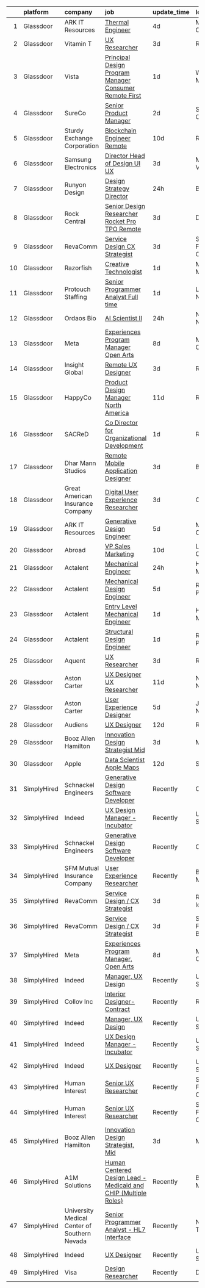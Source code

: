 

|    | platform    | company                                      | job                                                                                                                                                                                                                                                                                                                                                                                                                                                                                                                                                                                                                                                                                                                                                                                                                                                                                                                                                                                                                                                                                                                                                                                                                                                                                                                                                                 | update_time   | location                   |
|---:|:------------|:---------------------------------------------|:--------------------------------------------------------------------------------------------------------------------------------------------------------------------------------------------------------------------------------------------------------------------------------------------------------------------------------------------------------------------------------------------------------------------------------------------------------------------------------------------------------------------------------------------------------------------------------------------------------------------------------------------------------------------------------------------------------------------------------------------------------------------------------------------------------------------------------------------------------------------------------------------------------------------------------------------------------------------------------------------------------------------------------------------------------------------------------------------------------------------------------------------------------------------------------------------------------------------------------------------------------------------------------------------------------------------------------------------------------------------|:--------------|:---------------------------|
|  1 | Glassdoor   | ARK IT Resources                             | [Thermal Engineer](https://www.glassdoor.com/partner/jobListing.htm?pos=116&ao=1136043&s=58&guid=00000182e33e109e819cb5543ed667d7&src=GD_JOB_AD&t=SR&vt=w&ea=1&cs=1_2e3a103a&cb=1661669872108&jobListingId=1008088211266&jrtk=3-0-1gbhjs46mm6pl801-1gbhjs476ih79800-9da1eb3cf3554270-)                                                                                                                                                                                                                                                                                                                                                                                                                                                                                                                                                                                                                                                                                                                                                                                                                                                                                                                                                                                                                                                                              | 4d            | Menlo Park, CA             |
|  2 | Glassdoor   | Vitamin T                                    | [UX Researcher](https://www.glassdoor.com/partner/jobListing.htm?pos=114&ao=1110586&s=58&guid=00000182e33e109e819cb5543ed667d7&src=GD_JOB_AD&t=SR&vt=w&cs=1_608fb16f&cb=1661669872108&jobListingId=1008091985643&cpc=3BA4CE39D5B5DEF5&jrtk=3-0-1gbhjs46mm6pl801-1gbhjs476ih79800-504e9f1fdd41fcc2--6NYlbfkN0DMrcEu7yrtATojKJA7cEzGQ3FdRGWLh0CZQInL4ECGI6k5tN82kdM0OKoro5eXmjpe7mafXIniQpb4PlQ4cqrbC81Ym2XDEFL8q9-3LpnrqAv133UjV85IqLcc9lpgTyUVGLC4LE9phVLn0ca0UEVR49rt5JFEwsJwyCdQmv3B05jQosk2rC4hKfOkumdRK5qfEAGrNlzxXBhQoPARg0n0RM5t0vicnXg4Y3gu0OOZogkPXL6swFUuJii4-mG1aQNgusGYXvXOJvNhXrdn9cI4BzFrihHhCCqCggYzp_uo8cTOIyU9GsHFzDoR0XgxUHBXFjneT2frYEMqqLMxkKPp6Q88UZPQlL3z4VGRoEfCGAnpK0lL9IbyBa7Xvwpgy50N2W7G_PRv9ugBzduNgB3pIS1NA68Y87J98-4RUq3bSWcSdyQNc2Fd1Ik_HW3GO6hNyCFLcU3B4EIVt4KKW1ED0e87GOtJ-UU%3D)                                                                                                                                                                                                                                                                                                                                                                                                                                                                                                                                                   | 3d            | Remote                     |
|  3 | Glassdoor   | Vista                                        | [Principal Design Program Manager  Consumer   Remote First](https://www.glassdoor.com/partner/jobListing.htm?pos=120&ao=1136043&s=58&guid=00000182e33e109e819cb5543ed667d7&src=GD_JOB_AD&t=SR&vt=w&cs=1_0b2e5096&cb=1661669872108&jobListingId=1008097836128&jrtk=3-0-1gbhjs46mm6pl801-1gbhjs476ih79800-6e4194e64b23e572-)                                                                                                                                                                                                                                                                                                                                                                                                                                                                                                                                                                                                                                                                                                                                                                                                                                                                                                                                                                                                                                          | 1d            | Waltham, MA                |
|  4 | Glassdoor   | SureCo                                       | [Senior Product Manager](https://www.glassdoor.com/partner/jobListing.htm?pos=103&ao=1110586&s=58&guid=00000182e33e109e819cb5543ed667d7&src=GD_JOB_AD&t=SR&vt=w&ea=1&cs=1_77298e43&cb=1661669872106&jobListingId=1008095006288&cpc=217C45A42544DB93&jrtk=3-0-1gbhjs46mm6pl801-1gbhjs476ih79800-5c50eb64cddd3f76--6NYlbfkN0AQaP-QrR_43T7gRCNkUPZHieFmkbr_BlG6JECninDDsxmXNyJZIi7yg9is_KRKDCK4rtJo98_yk6W6xDMH5JqKMGDtU5pccCfS5F2BVPLBdRMdinixcL6MIhNQUzRwSwTO_PTrZQPw1LyIiM32HJNFzQvj5mceAqIHwFCFwaKWLBYJQ0ZHXGqmZy3RQovbrtdwNo_66qWJbkpjX1yoBDtzIoLV6vmZXIjwlvu2VOzMaOA_RWIuP-Cb1oI3Hq0j3M_bi-oxxcpEtu_EV6IfWht1q6TYwafIecKG3_k8lVjk-uX8Wezu1umBGVBOKsbM9Dt9Gv5k8U4CWUOxyia-LPiB3124_KTWHeq8LV9dBoHeIsVh3WSVu_sqNvKio012NlLkM55auaN3netp6qzXFVNJCXwwB1YtVzfnODHx5SsE-uNAmDypkyTdIR2invnRWlbz5iVhQLtAfiyQU0AWjpgKDqmJO81L4i71X6zuExz10bUFwr7rpFE5jI68kuAWN78%3D)                                                                                                                                                                                                                                                                                                                                                                                                                                                                                                     | 2d            | Santa Ana, CA              |
|  5 | Glassdoor   | Sturdy Exchange Corporation                  | [Blockchain Engineer  Remote ](https://www.glassdoor.com/partner/jobListing.htm?pos=124&ao=1136043&s=58&guid=00000182e33e109e819cb5543ed667d7&src=GD_JOB_AD&t=SR&vt=w&ea=1&cs=1_3d2d2faa&cb=1661669872108&jobListingId=1008076436726&jrtk=3-0-1gbhjs46mm6pl801-1gbhjs476ih79800-00eff58dac326956-)                                                                                                                                                                                                                                                                                                                                                                                                                                                                                                                                                                                                                                                                                                                                                                                                                                                                                                                                                                                                                                                                  | 10d           | Remote                     |
|  6 | Glassdoor   | Samsung Electronics                          | [Director  Head of Design  UI UX ](https://www.glassdoor.com/partner/jobListing.htm?pos=126&ao=1136043&s=58&guid=00000182e33e109e819cb5543ed667d7&src=GD_JOB_AD&t=SR&vt=w&cs=1_2d4253c3&cb=1661669872108&jobListingId=1008091131929&jrtk=3-0-1gbhjs46mm6pl801-1gbhjs476ih79800-d80bc88ede06717b-)                                                                                                                                                                                                                                                                                                                                                                                                                                                                                                                                                                                                                                                                                                                                                                                                                                                                                                                                                                                                                                                                   | 3d            | Mountain View, CA          |
|  7 | Glassdoor   | Runyon Design                                | [Design Strategy Director](https://www.glassdoor.com/partner/jobListing.htm?pos=115&ao=1136043&s=58&guid=00000182e33e109e819cb5543ed667d7&src=GD_JOB_AD&t=SR&vt=w&cs=1_bc6c46b2&cb=1661669872108&jobListingId=1008098203317&jrtk=3-0-1gbhjs46mm6pl801-1gbhjs476ih79800-97290d91c8fcfaa1-)                                                                                                                                                                                                                                                                                                                                                                                                                                                                                                                                                                                                                                                                                                                                                                                                                                                                                                                                                                                                                                                                           | 24h           | Brooklyn, NY               |
|  8 | Glassdoor   | Rock Central                                 | [Senior Design Researcher   Rocket Pro TPO  Remote ](https://www.glassdoor.com/partner/jobListing.htm?pos=130&ao=1136043&s=58&guid=00000182e33e109e819cb5543ed667d7&src=GD_JOB_AD&t=SR&vt=w&cs=1_27eb20db&cb=1661669872109&jobListingId=1008090294943&jrtk=3-0-1gbhjs46mm6pl801-1gbhjs476ih79800-c5d30b783d20ee35-)                                                                                                                                                                                                                                                                                                                                                                                                                                                                                                                                                                                                                                                                                                                                                                                                                                                                                                                                                                                                                                                 | 3d            | Detroit, MI                |
|  9 | Glassdoor   | RevaComm                                     | [Service Design   CX Strategist](https://www.glassdoor.com/partner/jobListing.htm?pos=101&ao=1110586&s=58&guid=00000182e33e109e819cb5543ed667d7&src=GD_JOB_AD&t=SR&vt=w&ea=1&cs=1_edd8abbf&cb=1661669872106&jobListingId=1008091494502&cpc=76BDADE3D6D9A820&jrtk=3-0-1gbhjs46mm6pl801-1gbhjs476ih79800-7cb86916dc877ba1--6NYlbfkN0B9zy8K5XK602zLXKd9UBb4CgEb3F6IJhFYw-e7vLdKGvyCFKMtjkawu8aESl2j_oe85QKTdhVSjZPVw3BHuqMcwgmV88k5cYP1J2rAoNMnUACUOxC24KeFQ3KLgl9ClEmRsZgqhGQnHb9A-e6Xc1XpGky0NGTq0QVtZGNTqfvPuQajMOuG3kBnBjzhY4OiiGWL1GKxS2mMlF25wf8CADsMtbD-UNt3mTpJ606epyolhpC3EW84CfuGDWtUhhi-E0vS5CrSphDv7ZrFAOvt8YC7hxdN39KAaiScj7vZGzl7NCJsuaPxhbNt6rTSNtJo4CLeYxDuX1Xr2Kvpr9JZb7lDRX-OKT22VmNv7_CA_M7JANCvrIq7wuetciGcMQHklVNLHZyun_ZXvIML_pICs-btB74yFv6RiQnLyLkJQTaIoTJEHCQJ8ObPdT-RLbh9bIh8XZ_iWYxj79iWZTQui8-VqMp0B6uFs6PDUqUMfYeW6jeo0CdWkm7IE_pe5xTMTPtGZFlnqrG_EQ%3D%3D)                                                                                                                                                                                                                                                                                                                                                                                                                                                                               | 3d            | San Francisco, CA          |
| 10 | Glassdoor   | Razorfish                                    | [Creative Technologist](https://www.glassdoor.com/partner/jobListing.htm?pos=122&ao=1136043&s=58&guid=00000182e33e109e819cb5543ed667d7&src=GD_JOB_AD&t=SR&vt=w&cs=1_9b8f1f69&cb=1661669872108&jobListingId=1008097941618&jrtk=3-0-1gbhjs46mm6pl801-1gbhjs476ih79800-f4f57130d7e13d5a-)                                                                                                                                                                                                                                                                                                                                                                                                                                                                                                                                                                                                                                                                                                                                                                                                                                                                                                                                                                                                                                                                              | 1d            | Minneapolis, MN            |
| 11 | Glassdoor   | Protouch Staffing                            | [Senior Programmer Analyst   Full time](https://www.glassdoor.com/partner/jobListing.htm?pos=104&ao=1110586&s=58&guid=00000182e33e109e819cb5543ed667d7&src=GD_JOB_AD&t=SR&vt=w&ea=1&cs=1_9710d17b&cb=1661669872107&jobListingId=1008097637540&cpc=F45C15D234B746DE&jrtk=3-0-1gbhjs46mm6pl801-1gbhjs476ih79800-a77f8202202a4a6a--6NYlbfkN0DQr0I1mkHTYCHIQl-Z2q2GFo8_WIakD9g7JG9Jpso0F_fEsxfR8Ze5sfA85dQ4JUJFEkuyBgZvJ-kL554AIZjNOK6hh58ckoa0V6EnxNgTGnl11-ngBP9N7PL6A6OpyILrDRxe2ZfX9wZtiAKrM6iLyEcMIFAaoDeypxK4i7p7YO24RpdD3SJZS0dZiGfy8ug978uJ0z2SxJmxpd1gEo3rPwPyv2C6j2PWifp-k5OIH0zfiBB18cXJw4xg234l_KtGsgZA9t-lEN33NLKmWXA4zt3TMFjYw41wGuzBXOls9J8ky6-95zzNye9CsfGReGJfu0Jes1CoVFXlsvn0o5mCRqpzo9EW8BYPnVIhIijSNjzlQS3KF-PxTbHCUljCkSUwtq-3WoHjBPcBWz4CZkgcn-necBzZZ9-QKB1oLgiHmH2myxrGs3VJWuIgszUMdMIfHvkO-p9aRLPNyuw4nZeleceYFXM3-exoOpMrEKU4GX2GQqnVTa7C_lnivlyXKycQ5BfeZEjVIDzJjqcVS0QvEqXzQJ7tIHq-wfXYst5qW55nZiHw8X7K408kohTn6ELdum7dLjErn4CqavgomnGIO1Qu2YlXOsxM5ypbSArgDnBHxVO2f-lTNbSh-ZkOhu_kwO7G4nL68L2N6lW3gl1Mw2M5bXLBBj59eC-uPI2R6w%3D%3D)                                                                                                                                                                                                                                                                                                        | 1d            | Las Vegas, NV              |
| 12 | Glassdoor   | Ordaos Bio                                   | [AI Scientist II](https://www.glassdoor.com/partner/jobListing.htm?pos=112&ao=1110586&s=58&guid=00000182e33e109e819cb5543ed667d7&src=GD_JOB_AD&t=SR&vt=w&cs=1_68d542ae&cb=1661669872108&jobListingId=1008098379459&cpc=AC285F3A3ECA6BB0&jrtk=3-0-1gbhjs46mm6pl801-1gbhjs476ih79800-84e94757bd867f02--6NYlbfkN0DG4ntHtB_rMsnfhgmnSvK2brktLme1L4SiDeJjQ-izrVOLqRJ5-yjEhSyAj73O13R3sTpnm5-Yirjo5k09vPA6udilxJohrwwJXTfvxICYWpEHBqhdHLs4OkfJ3ImwqJgEP9hjksiEkQcaEfus0eeXScpjwM4dJ2hW102Jpry3fDs4o_V5yt6qJ3BWCYU25-kG52CG0wj39p4dtYHHPrMQi9X145pQwxL-d0y6FwkphQ4IsEKOxAtpPVqAfiGub9FAJaUK2W-bjJJ9gLC_nehDKQVRz8IETcJzZkRhKTsqgvvIMAs1eM2Xfsv8oe3mt4KM3YsPUi4G0rrZ8CA04-M9UDkjpKcL3igwwctKBpnHJwYqmJm1w8dD543YgexGdT5AAtwMUvy0MX213uTuq5BanZqCPhK63jlK1jaPbCt6ABK8z-6_tNdYXq7smTFN0t2R8ZJELIkuAAzm7HDZ7YuZP0ThsnpkvnZXljQ6T9qXNvNty2O21VuaBiXvN9xpsn6cSnJkCgiqO87Hb6vwAtkaY_BbenI6Jm3iYLicRqxTK6QnVL2_Bs20gaMjr9dwwH5R8NezQqlKEXXtEOAtuo5u3nWmRkTEbeS1cv6xaPn0rIwniFPsLaBWaT6BZzyOzfSWt4iE1qcY4_PFf9fjfdhgQ6AQoImUtrAZB9-D1WAOWwYhVOZYrVKHTWbxYDHttYSGtlf7iZ-UbHWByXhilrH4Aeg0Ly1dYq39BpV4mTkfbVK4D9s0NGdi2B1_zCCu0MijxsT_oLz0YiH1W3EuvR8vJrZLYnjDpgnTfNvIZfo19SPonWWAmwpTi9hovABjWOQPZCcQI5PL5gGCmnPbHfpkUJ1ipmRrJTjXGkqlVuUoEYmw2vL97XHUbp0UhENvBtEMEZwEgvrl1uWcnInfDD1isqYv-xCnSF7NXrFjdu-XPF_UyA5Yo5QBGK40HXWTItcKkxh6OnYucg%3D%3D)                                   | 24h           | New York, NY               |
| 13 | Glassdoor   | Meta                                         | [Experiences Program Manager  Open Arts](https://www.glassdoor.com/partner/jobListing.htm?pos=118&ao=1136043&s=58&guid=00000182e33e109e819cb5543ed667d7&src=GD_JOB_AD&t=SR&vt=w&cs=1_54e73b15&cb=1661669872108&jobListingId=1008081436382&jrtk=3-0-1gbhjs46mm6pl801-1gbhjs476ih79800-028a6b7ff81718d7-)                                                                                                                                                                                                                                                                                                                                                                                                                                                                                                                                                                                                                                                                                                                                                                                                                                                                                                                                                                                                                                                             | 8d            | Menlo Park, CA             |
| 14 | Glassdoor   | Insight Global                               | [Remote UX Designer](https://www.glassdoor.com/partner/jobListing.htm?pos=105&ao=1110586&s=58&guid=00000182e33e109e819cb5543ed667d7&src=GD_JOB_AD&t=SR&vt=w&ea=1&cs=1_0dac9eba&cb=1661669872107&jobListingId=1008091365784&cpc=8795CF9063CD573D&jrtk=3-0-1gbhjs46mm6pl801-1gbhjs476ih79800-ec1458d8e905993c--6NYlbfkN0BKkHZu3wF05EeDimN_p6sYpKCMArvwa95YdH7UpkaBCobj99dZAfyu9JevU964-bJuT6Bg-Z4f2_GkibpBAFk6MYGxRkkRGuJVZMnPcKredvhBN6HamDdEM5dpf-N6RkhyAsAlPgZNVlNobNczan-t5sXlVSdc2nYvmL8QBiDGy8aZiMSYIkdF1PltkTUZtxz2avW4FBplw0lZszGFk0S_QtJrLAz1AjEYsa2rXoTQ0r6nW-V00riRiqalvO-LvjQvXhvrjziQwRoyztFhAIcfH-Z1ntmpBO93wlI3J1-SmeyJa1K-ofCjCEBWCo_soH49NX0cXCc34yMCCKi1W9gxiSfHPb9ug-3FMgIQsR3sVPvuFrUIg1ztFDAntFz5jf1qdHi8pZohfvDTG6zwVh14Q-E5wJxMClSfHaqNwW2FIJunFuJ1Z9ikQ1HGUsNnMfRHqsNIiP_pk-zd-WvN3PLqCB_8ao_kwqHd_3VPDBKhkZSl-wpXAWPif3Kr_gfuvq4%3D)                                                                                                                                                                                                                                                                                                                                                                                                                                                                                                         | 3d            | Remote                     |
| 15 | Glassdoor   | HappyCo                                      | [Product Design Manager   North America](https://www.glassdoor.com/partner/jobListing.htm?pos=117&ao=1136043&s=58&guid=00000182e33e109e819cb5543ed667d7&src=GD_JOB_AD&t=SR&vt=w&ea=1&cs=1_abaad993&cb=1661669872108&jobListingId=1008074103603&jrtk=3-0-1gbhjs46mm6pl801-1gbhjs476ih79800-3994115f2e2e5f1d-)                                                                                                                                                                                                                                                                                                                                                                                                                                                                                                                                                                                                                                                                                                                                                                                                                                                                                                                                                                                                                                                        | 11d           | Remote                     |
| 16 | Glassdoor   | SACReD                                       | [Co Director for Organizational Development](https://www.glassdoor.com/partner/jobListing.htm?pos=127&ao=1136043&s=58&guid=00000182e33e109e819cb5543ed667d7&src=GD_JOB_AD&t=SR&vt=w&ea=1&cs=1_4203f578&cb=1661669872109&jobListingId=1008096527744&jrtk=3-0-1gbhjs46mm6pl801-1gbhjs476ih79800-e6198e9274d56f96-)                                                                                                                                                                                                                                                                                                                                                                                                                                                                                                                                                                                                                                                                                                                                                                                                                                                                                                                                                                                                                                                    | 1d            | Remote                     |
| 17 | Glassdoor   | Dhar Mann Studios                            | [Remote Mobile Application Designer](https://www.glassdoor.com/partner/jobListing.htm?pos=123&ao=1136043&s=58&guid=00000182e33e109e819cb5543ed667d7&src=GD_JOB_AD&t=SR&vt=w&ea=1&cs=1_4be64562&cb=1661669872108&jobListingId=1008090242917&jrtk=3-0-1gbhjs46mm6pl801-1gbhjs476ih79800-08bc5fa4cfca7635-)                                                                                                                                                                                                                                                                                                                                                                                                                                                                                                                                                                                                                                                                                                                                                                                                                                                                                                                                                                                                                                                            | 3d            | Burbank, CA                |
| 18 | Glassdoor   | Great American Insurance Company             | [Digital User Experience Researcher](https://www.glassdoor.com/partner/jobListing.htm?pos=119&ao=1136043&s=58&guid=00000182e33e109e819cb5543ed667d7&src=GD_JOB_AD&t=SR&vt=w&ea=1&cs=1_4fe33d98&cb=1661669872108&jobListingId=1008091338582&jrtk=3-0-1gbhjs46mm6pl801-1gbhjs476ih79800-29f5a34505790748-)                                                                                                                                                                                                                                                                                                                                                                                                                                                                                                                                                                                                                                                                                                                                                                                                                                                                                                                                                                                                                                                            | 3d            | Ohio                       |
| 19 | Glassdoor   | ARK IT Resources                             | [Generative Design Engineer](https://www.glassdoor.com/partner/jobListing.htm?pos=125&ao=1136043&s=58&guid=00000182e33e109e819cb5543ed667d7&src=GD_JOB_AD&t=SR&vt=w&ea=1&cs=1_70db8d02&cb=1661669872108&jobListingId=1008086135632&jrtk=3-0-1gbhjs46mm6pl801-1gbhjs476ih79800-959a8a861c7a7357-)                                                                                                                                                                                                                                                                                                                                                                                                                                                                                                                                                                                                                                                                                                                                                                                                                                                                                                                                                                                                                                                                    | 5d            | Menlo Park, CA             |
| 20 | Glassdoor   | Abroad                                       | [VP  Sales   Marketing](https://www.glassdoor.com/partner/jobListing.htm?pos=129&ao=1136043&s=58&guid=00000182e33e109e819cb5543ed667d7&src=GD_JOB_AD&t=SR&vt=w&ea=1&cs=1_21994ec6&cb=1661669872109&jobListingId=1008075872511&jrtk=3-0-1gbhjs46mm6pl801-1gbhjs476ih79800-3467c059dcfc67eb-)                                                                                                                                                                                                                                                                                                                                                                                                                                                                                                                                                                                                                                                                                                                                                                                                                                                                                                                                                                                                                                                                         | 10d           | Los Angeles, CA            |
| 21 | Glassdoor   | Actalent                                     | [Mechanical Engineer](https://www.glassdoor.com/partner/jobListing.htm?pos=110&ao=1110586&s=58&guid=00000182e33e109e819cb5543ed667d7&src=GD_JOB_AD&t=SR&vt=w&ea=1&cs=1_f3393421&cb=1661669872108&jobListingId=1008098072641&cpc=334ABAF5D42DC775&jrtk=3-0-1gbhjs46mm6pl801-1gbhjs476ih79800-8c3ec75c51a80a11--6NYlbfkN0ChYVx_I3yfZ_JDY3EFoivtqvi_stwnZ_kRt8Dowt_l_d1ydueao4NE-oUleRJ4yhjnM2sJXj4QEL6w52_IHXHle9KFYo8aSuBNKYbE7wz3-FoqJFrqBEs65N3shdEEXPKgdgCJqqMsPjq3VQzQEimu4W6vAubD7eMEnwtXA9Fr6nO397Sx7bZE37Pa2zMFJZfEsxhN8XK-LrgAMIAXDoIYUpVYkakSsoEzdMGNY3GzrdH1-DmqIK5vtMvicAzQ6KNl4-OOyaUPDOvIXuOpKr8U-A6Ior9NSRNB41K1nFA_rs8EYXRuvgnSdhTkRs6QhRCpjySuX41LcnY3WIsklBj1F3Mk5uMSF_oVo-_nL2r2ux3F87Ny0LnTRDQnVO_h8Np8VWbM1--UQTRWKJezweJlFWAIAqDD8PQqkprHkZr-zSX97Cw0n3694CdFFWweP72oAd5rNQP_WfZi6deaw5rMWBf-u3rKEUk-4uJK8bHaG6CZZuHyi7Mx7N7IN-4oTaEtoOQLewow5i12_eRQFIFdyjZnpaSt7scQtvsPWkuoEPMOQAs99se5uZOO53Q7nD7p2IHHnhkWdV-sAaxWOmFqNoJHy-L1wgZrcM9LYOeQTF7hkMiwt5mxH7vQIGjV4AcUb3boWeJpwMO-xHLlVhUe0MzcqlO6pR6A3wERY6jCSnVXCCL0iY7-Sr8z3WoYm06OmS2bM6MaYCu2h_c5bbH1bj4FnMcAtsQ8aPZXK4C_iRGoHwPuJVpxQtBensxeNT9N5H6FUzuBxN2j0aofukSQyzh9so5CgOJTo9XwawATWt3wYGyztcA5Ve7FahFYEtbs0HtcX3CtaTd3hNPN1awMNoEHPCQn9KgpZRRLHRgw6to0VFdK6l4R-DKCekHRgoW_QGNTVQcqm3FNUdto9BXv1SxShQsBOEHbtYsvTP924LXfnIFdmsiQU91zqJkDvrH4JhIORfLku93NPIrB2u10EdxkMG3VDHQ%3D)        | 24h           | Hyattsville, MD            |
| 22 | Glassdoor   | Actalent                                     | [Mechanical Design Engineer](https://www.glassdoor.com/partner/jobListing.htm?pos=107&ao=1110586&s=58&guid=00000182e33e109e819cb5543ed667d7&src=GD_JOB_AD&t=SR&vt=w&ea=1&cs=1_e967fd54&cb=1661669872107&jobListingId=1008086332796&cpc=F41FEAB56D215062&jrtk=3-0-1gbhjs46mm6pl801-1gbhjs476ih79800-017229d998c9fcc8--6NYlbfkN0ChYVx_I3yfZ_JDY3EFoivtqvi_stwnZ_kRt8Dowt_l_d1ydueao4NE-oUleRJ4yhhR5OFf30khk7M_kireVAqUoPiw6o9HGl9MbcV8-REeytcG47fTYYRYJxkhbUNwbo74nZHyU4pG3JSre0amgNy1FsEE9jSVf3_tm5p8FOPXCvSc_ASmoE74lBM7Lq_v8uvB5wWxhG9HuMvi_mtUCFYNRIflp90bIWkxmyNttaSTj6VlHizT8tI9Cpcq6ttcVs0BPQ-30_FGbCseANMZueQVZvLwTFu5Xr_6Llf1HwDdsFsxW9rpmc_3hmqFIMTTUxrLx0XGzbfWXl5J45hE2X77f_NQYtQuGfJ_uY6UHpI3KmG3wJ5b8DEGDtKfh2g6Yt9U41xY_vyFT2okUwh454CMpfCIQE2wkP0DB3M-Vgd5MJRPqHZ-u9liFWfvhjtaEGQdoaZMMvp4LNL3qcKjpwwmpeyw6nfaaooXny08jvIhaqB0GDKDoiqJ-XnTyXQVOjF-8j2de5suAICti9j3nAbpzSp4coo769F-JdffUe_s2vETI8s_v5_nqJ9qJUvTUF5DdIS1fJ_5T-q7iA9d29xxMkDXEIIZ1I7MO4Yq8ScaAwqdeANWyv75yqpZV-bTgkB9fnGUWoHJxqs0Qf52FfHYRwPkJ85CR8HFhDfsuhh8RURDy9ziLPxsjp6FqnEXif6SLTnbjJJMOzbS71QQmzm-dnpnGUQ13t4O1a2qN_LVXYCUndiuTEthdSsYu4kC42IDNvFQRkm5K3ubl80A95nnZWN4WbXTHU_xK-y2LPCqpYjITPJpcuD-IN4XvtRVpp39X3jJtqeDjArY-xz8FTHH8e1r_SjaHS82lwgH_fvqU1nDjKbjrRI5m_iet3GVlo3vyS7FpaEifkvdaiz8A1earSibEbzHgikw2VHJT5a2FqWFOrKy6WifzHurM0KMSDigxVr_QVRvaxyE6I2DrDiN)               | 5d            | Ridley Park, PA            |
| 23 | Glassdoor   | Actalent                                     | [Entry Level Mechanical Engineer](https://www.glassdoor.com/partner/jobListing.htm?pos=108&ao=1110586&s=58&guid=00000182e33e109e819cb5543ed667d7&src=GD_JOB_AD&t=SR&vt=w&ea=1&cs=1_944ce2fc&cb=1661669872107&jobListingId=1008097709223&cpc=AC285F3A3ECA6BB0&jrtk=3-0-1gbhjs46mm6pl801-1gbhjs476ih79800-b1b06bc0b7d6abe7--6NYlbfkN0ChYVx_I3yfZ_JDY3EFoivtqvi_stwnZ_kRt8Dowt_l_d1ydueao4NE-oUleRJ4yhieQCQg4CEUg5kHGzx3ngPJE9ozwM4bbGHd6I-9Ko3KmQjgP_8h698SRPIyWHOX60ApJPyaq18XwtmOdvyhs0sbZ7sRB0p6_rKuUpAbmZe5lLlLdopUBEKLSxgw0WSaoz7ESZScjue9YmBzFumU73jK1FKcZpQaquIB4zTy6UxoauKDupJR9ou7atxcvzX55jy7z1tC_P-u7Qoee_uaecmCRQ10cRLbdHRr1QHVRqtvapwLN3OhGCA1rqwOZyzyfDWIrOj1mApfc-cvjIYNvZ4GX7VadSXEjpzUlwVv1qiq46zwooaV3lhvKZHzRvnaETgDx52P5eq42n_4ghOdJQWhyZDU7nae-8aqgC11KmXRAGzAGCGtDeQI7ohHpFtagzGJUeMcQiWeCPphmlxhVeJ4XBAgtm_fWQ69tuYV9ldCucNtYoyCBsozJwwQKh8Szreqr-dGzihDVWIn882ARv3pofFdHc1GsFMPNd6dq5-cudv0IfDXjeBO53Uaw18OjLc5jCsvleo1x6T1ULWXwL8VjcQZjHPG2xeUOzknsUDE2ONzlpirx8Bwn1Y6YewtBi_hwUlXEBx-5NCYDvGpm26sLuzWksZQwDpMClD2l6exrIpFh9hblC3KVcE84RhSx2vH-HzK1_z5RYD9ttuphn9wl-1F_qkQe_f7r3e0pBACiVBEDFecktIiafzBvgNXGefuXdsfRW5Z_AmiP-CmZ2h6PojPP1B9C-_KNT7CeXtXp-YP6y7TDGL9hUmpTsOxlJrrTU3k2YWCkiSYoWESOfZ3Pt7LnqCYXI3F8SG8kz_hG3d4ElVSW7j9ktIvC5D0sqWa7b8hbdhf8ZgiGlIhScOAtgoa2QUDhXlPseK1wQIoumNfUnxEX-Jb0URiH8rPxzBKobnxlAuW2pHCAFRpZmwE)          | 1d            | Hyattsville, MD            |
| 24 | Glassdoor   | Actalent                                     | [Structural Design Engineer](https://www.glassdoor.com/partner/jobListing.htm?pos=106&ao=1110586&s=58&guid=00000182e33e109e819cb5543ed667d7&src=GD_JOB_AD&t=SR&vt=w&ea=1&cs=1_52092eae&cb=1661669872107&jobListingId=1008097893420&cpc=47CFDC01B3F81FAC&jrtk=3-0-1gbhjs46mm6pl801-1gbhjs476ih79800-9c2d748765d76736--6NYlbfkN0ChYVx_I3yfZ_JDY3EFoivtqvi_stwnZ_kRt8Dowt_l_d1ydueao4NE-oUleRJ4yhg8o0u738vB5RZZE160cZlgEiKKV6OHZYicYQxxNMt4CPH_2bCJFUapOFjDzzS4ZUrZQxVNAtKPI2Q7MIS2JjoKoaJh7OUzAAhTuzJvS23PcWIFehpKcoVtM6OXRUratuQpjmH5pRIovWMiByKJ1E8R-Js-G9GbnWd31NtiYx8wc4x4XGMxALxGBzOPJ-GtJvSWLU85e-uTX38UU9ALeJbU-deQPFmcAO_DEOVSH3foHHIjLCMT41eR7InCmdeDTmPRo6YBC1zLvsRGDCv3blWkZsiVlFA07wy7SvqOPqzK9of0NAtxwcu-RpIGghwv6vY3YME4HRyMqc6MDUot6I_l7iSlaWZ2wPcNZPGQKhziihfIoa1lUw-xjXrf2K6rMb3hlWK2dtyGo6SAO7KUKX2ag2I7zv0435oZ3Cz4ifNwHGLtWfE01hzgOhZ--3dIVR0MHJ69PfBsEBLJng_5-UmnAvYq0KIWvkQIiKPHpuAQ8AcAW8_YIclJFAMhjl8fv9fOrTkZyStlIgXrO07aErwWZUS4dpbfwQ4qnNegqgBfREO7m_ikxT9nqYT_if1F4ALrJvDtQyt2Q9Wb-NDBcylLdJw2XzirkihG881IydvKEOtCdNVkRCFtZZaJB4xoMOZd8Zz2P40S9yLwhO5rDGVMDnosAa6ZRcXvy7RQjApPuiY87bHqUe_j1NOYmnw5-pnrSs4OPsyUUbt5SEA5tsG_Rai-8Ka6RLzxZlws7amiPI6687J0arp3t6bFULX6PNoTl0Wa2f5zUjHxAQqAasz81tkYPzFZLU99HnZE6uI0P9j0nQMyMnWHbNuHnu7LINY4dnjI3usaRgOZVxflgSoNaFHO8Y21GjOl4H2coNkSilwwXjHVxdqfTSLgRSb7Eg31c0Ks37HDhiZct-meIYqDiQgWbCtnwVE%3D) | 1d            | Ridley Park, PA            |
| 25 | Glassdoor   | Aquent                                       | [UX Researcher](https://www.glassdoor.com/partner/jobListing.htm?pos=111&ao=1110586&s=58&guid=00000182e33e109e819cb5543ed667d7&src=GD_JOB_AD&t=SR&vt=w&cs=1_55008613&cb=1661669872107&jobListingId=1008092136703&cpc=AC285F3A3ECA6BB0&jrtk=3-0-1gbhjs46mm6pl801-1gbhjs476ih79800-2173d0e6f32cec38--6NYlbfkN0DMrcEu7yrtATojKJA7cEzGQ3FdRGWLh0CZQInL4ECGI9gD0Wolx9R2EDT7B77c2cRQCl65K_qhdiCb9Vd6YgbA5XjcuwuUB2nE7zyhVv9bQ44ST2G4migdIv_MfyQjqi9CyrWtegao-LIncSlJy21mAHVLv3LbYsrGng_A6F4g0jL_f1dm0WH_ARoNM7yS4oUAhi5dCeu1ZNEEENHrB32j8Iv14F6iMcrUCT1toRjzYgrOTkKMD3j4vUoybfVGaTRBrqdvzwYDsYfq3HyQdWuChZYadrdV4LFFoQ922yJLfLqrW5mm4iwAIPmsAQHYGlTH8LCvex-p5re3JssmH0RNKO6MGYlNJT-mkEhyWYukGp3FO42xJ4j_PjPlPnyvtXNcEGajMiXZ6N7byVbpS4S7d2FlD5A9zsCXF_mgvQ7gaukezdThIsJfZaA4JqOTHCztaI9rswmhcIss8xKlTuKc)                                                                                                                                                                                                                                                                                                                                                                                                                                                                                                                                                                 | 3d            | Remote                     |
| 26 | Glassdoor   | Aston Carter                                 | [UX Designer   UX Researcher](https://www.glassdoor.com/partner/jobListing.htm?pos=113&ao=1110586&s=58&guid=00000182e33e109e819cb5543ed667d7&src=GD_JOB_AD&t=SR&vt=w&ea=1&cs=1_ce9aee7a&cb=1661669872108&jobListingId=1008075188583&cpc=2CAED5C921A5F994&jrtk=3-0-1gbhjs46mm6pl801-1gbhjs476ih79800-cd1300f5aba6fcb1--6NYlbfkN0ChYVx_I3yfZ_JDY3EFoivtqvi_stwnZ_kRt8Dowt_l_d1ydueao4NEv8X4QANiVn_gRWtx91__PNDfmIkRIx-R96tGo_9SMxLV5pZ-3umaO2JaFZzT0ER4IagmN9WbYQyqLTi6YZMh4GbRQdoRFZmHNH-fcaMovnTiqIZUo9ZoAXLiwjPv_60Kfjpg0C03QAdmZplvNTWrymUeflb-670aXT2MawDO1H4HaosRjk3ohbq42lL_0JzQD9ZKe5gwYYRVMCIKVWUYGkzA_knqsnmAyWr-w0ORxKhG8GyfTllzyWqKg3fleEbIY4VcwgaBAuxHyjX7O3RBWK9OCKs0PsdzMPT3muU_S77VridFSkqNBw4PPUVlhrDqaEZ18q_WWP2KDEWm-Cc2cHopPJhtSNC-9XFEmq65sXMHiBH-3tFO7Q_wOl9jU7uzgLgyVn8sUx7KWcea5sOkT7U7qmD_HK-2hPqta0OIeTXif9THCYZbogp7XOiVrT6RzVKt9x4M4nRvXEcSyX3kMeD21dq5CmrD4MEor-eOQOnIWjVoxApoMRmY46phIGw0ommKenW-NpUkmhF9uK8D3S2sCTo5f5VxI8sF9TJw0hKe6LdyXV0QrA1gqkuGankNvosGivCRW8Caw6_Zf414QbVygmAykjuw49p9jkeEeR-H5_KJI4JiArpbpmJ6KMsSrKDOPU5dUyRqt_OLm_hjB4LlHwXfizi5wsYsAKsw_MkhpGVM3s8evsGXoUi2-HDdiaWOqnisfOY4KOo_8W-FNoHFLA8c4U_mTGj6LVaaRpDdcmrAEq5bDrAFirChfoEoMIf5sGVaOuRXfMDNbpX6g5FsPxflMURB36EAOYgpZc0yFmeVtmqSo1-lIfzxYoitY_WhnAUnpDJ7ZuigdoFJnWrEriMfrH_95764dKYc2EcLWU6fMwV-uY-f4uS1YaTl7odE1pVGVPQCME1IIBj8_Q%3D%3D)                  | 11d           | New York, NY               |
| 27 | Glassdoor   | Aston Carter                                 | [User Experience Designer](https://www.glassdoor.com/partner/jobListing.htm?pos=109&ao=1110586&s=58&guid=00000182e33e109e819cb5543ed667d7&src=GD_JOB_AD&t=SR&vt=w&ea=1&cs=1_300127e6&cb=1661669872107&jobListingId=1008086334115&cpc=AC285F3A3ECA6BB0&jrtk=3-0-1gbhjs46mm6pl801-1gbhjs476ih79800-f53d898501af17f2--6NYlbfkN0ChYVx_I3yfZ_JDY3EFoivtqvi_stwnZ_kRt8Dowt_l_d1ydueao4NEv8X4QANiVn8qjFw-wkkj1ELL862tO0P_oeHPBppKxP_04ugC5i8cETMXzXUlErGc_0HpM2LBb5_x0Rdvc1E9FU6sGugFy-jn9Uj5TLmPD2B5FmE7jQD_QhpwdN7YbxwsecbD297Hy6EDNSY7mrUhwN8Ur7Yv5a1X6hq-amTGnzah_7Cww-bV8bzW0JATiTBgMe13tMnJqtz0I_RIYzVC5aYDyQBNTHIizuYpFCK-WazcBuAF4s1ObNdh1jxXknK5PRXZDhcdyRtAZUUWLck8sU6aJXki05gEeKIc4NlKrNVUxcWgn4z-u0WaPbeDWeM-28OL0JZE4jjX3e3U187uVx7KVRuMCgIZrg8rwbTyFCTyUezs7JEc8ReZWnLsCQmAXH06VjN6fD85szqaP42Bag6SI7hXFqqqNIcYq8670xZaEJmbzR2dl_fGc4JVN25zcGyTHWeQOUVVnhioCiKShRgRE3gt57qDGmYCEmHY2gk4dox9kUJhZ8HI_KMT289IveKF8XrAIEU_p9Rg-JqZCCNJBu1kwKQOtsmcNkMc3BzJBxP-J3lQJJ6hzdDk-I-q6q-4-4m1t2DcaNJu_qgfp5RViPAZuLKQ1eqBEfWLrt3z-uj276Oc-RXVB3E48jbkBPLX8l4kSkI-4jFpBb0Vvcao4TRqCVVMQ-KFRTHc_ulmM3Gr2O7SQI7tGvowsnpe0C49c93fI9M1Fw6rgIySOhZAzZ-rAQw3zwjQRHvDjDkMzR2mBUuUW7tuNRhfISXSymxhlmox93bk8dHcyrgjLEQA4b9e6Gzepkdd73YxIYe6Z24XA2FG8bYYS8PKa7z0z0tsv1wpS4XFHPygcMnkvAz7nOa6BObud0jICJJgx0ZM6PA4Ba64-hmg9gqyltM2ForDaF0x_8GANDC8NaItWg%3D%3D)                     | 5d            | Jersey City, NJ            |
| 28 | Glassdoor   | Audiens                                      | [UX Designer](https://www.glassdoor.com/partner/jobListing.htm?pos=128&ao=1136043&s=58&guid=00000182e33e109e819cb5543ed667d7&src=GD_JOB_AD&t=SR&vt=w&cs=1_9b420e36&cb=1661669872109&jobListingId=1008072020113&jrtk=3-0-1gbhjs46mm6pl801-1gbhjs476ih79800-417481361945e9bd-)                                                                                                                                                                                                                                                                                                                                                                                                                                                                                                                                                                                                                                                                                                                                                                                                                                                                                                                                                                                                                                                                                        | 12d           | Remote                     |
| 29 | Glassdoor   | Booz Allen Hamilton                          | [Innovation Design Strategist  Mid](https://www.glassdoor.com/partner/jobListing.htm?pos=121&ao=1136043&s=58&guid=00000182e33e109e819cb5543ed667d7&src=GD_JOB_AD&t=SR&vt=w&cs=1_e03ebda1&cb=1661669872108&jobListingId=1008091626298&jrtk=3-0-1gbhjs46mm6pl801-1gbhjs476ih79800-e3d37a540f509b22-)                                                                                                                                                                                                                                                                                                                                                                                                                                                                                                                                                                                                                                                                                                                                                                                                                                                                                                                                                                                                                                                                  | 3d            | McLean, VA                 |
| 30 | Glassdoor   | Apple                                        | [Data Scientist   Apple Maps](https://www.glassdoor.com/partner/jobListing.htm?pos=102&ao=1110586&s=58&guid=00000182e33e109e819cb5543ed667d7&src=GD_JOB_AD&t=SR&vt=w&cs=1_c61a3925&cb=1661669872106&jobListingId=1008072873070&cpc=F41FEAB56D215062&jrtk=3-0-1gbhjs46mm6pl801-1gbhjs476ih79800-d8f758e3cc889181--6NYlbfkN0BvKrLyj5gPmtZO9T8euul8TCxuuKNOtzRJOomxnwSEodTz2Bc-sPZl1dBMH13w-jPoGoT-6tNO4SZeyICiuRE5Cv-RHVDYfdGKdDHm6IJXEluzzdehaf7bf6Y__raXJosEMfA_dih_DkTQUKw4n6nUNxbXQGHDDOzKW2uRf3F3E4rboEqoEOJahUO96Rn8kUYgdpHCTFYa9v6UuQOCZyxVznoyyBFe1OggSdpHm7ydXoTv-HFe66LirUTcJn9LximRk_wOzsw_ThdfpkHS64PhKsNNQkYIYNengPGIyRXI6J-FVCj5CPwfgFIF9kC4Ouw4x9zIO2aGKrR0MaKe6_C98WsPAhnLRTnG0RdWF_7SRGJ4pSK2TyTgSmt_peBpc_FFxL9rdRkZISDhvxfYM88kLv2MQHrNzdixqHb5wtT_5t4NUsIukRjRvKVQyJmoS0ipNx5fZQZdJpsMMGW5zbZ3KkU3HwOc2y4rR_Zv7GyK6P0_ocQ6B77pB1vv9JrQ6FaaK47CRz44WjmWacU3ccpMjR1Gw5vDIMczik6MOdA453Fi4gb_dQPLkn3sk2HECev80hUqVpMSmT7j6eIijjSCiI5bQsedDE1wdBtSz6jaWdQ_3XVusfA4pwcj7i-hDobhisP-O1AoYgm0PvcxSgHrQURtGcjUgAOBYpwcqwpP6mIf-L82ao798oP29PCmMyhSXoLnetGXe_ti-NFKe_GYPDxOh7-_RFTMZW8A_2Mnous9VvuEw9aM7NLrwdq7grdaxYJFhj9w9DDA8HqFTeok90TuzV9o76_jXvB0NOGZKR3DDwbxOlDEbP4Wm5X9VD7ilWgLfXzAkPgDCMkY6e9q09QM-C2yyBiJBBuN3SLg7U_4-i3l9oR8xoesyjFdPEvZT8hq19-dPwXuJk8gpQdotJSMmJA3tBBWmjzwrqqrIzAizU2hBwB-5PNUOW3BGZ9T5QfTz7morQ%3D%3D)                       | 12d           | Seattle, WA                |
| 31 | SimplyHired | Schnackel Engineers                          | [Generative Design Software Developer](https://www.simplyhired.com/job/KE0-EPFCtTp8eniWTTdVA6iqehRWfXqNBvdE0wHECgCONieSBqtj5A?q=generative+design)                                                                                                                                                                                                                                                                                                                                                                                                                                                                                                                                                                                                                                                                                                                                                                                                                                                                                                                                                                                                                                                                                                                                                                                                                  | Recently      | Omaha, NE                  |
| 32 | SimplyHired | Indeed                                       | [UX Design Manager - Incubator](https://www.simplyhired.com/job/P2Qah3KvihmY9oU0JZ6WySv4uubZCo-4_kG0Bvf_fuSu6ca78-sPKg?q=generative+design)                                                                                                                                                                                                                                                                                                                                                                                                                                                                                                                                                                                                                                                                                                                                                                                                                                                                                                                                                                                                                                                                                                                                                                                                                         | Recently      | United States              |
| 33 | SimplyHired | Schnackel Engineers                          | [Generative Design Software Developer](https://www.simplyhired.com/job/KE0-EPFCtTp8eniWTTdVA6iqehRWfXqNBvdE0wHECgCONieSBqtj5A?q=generative+design)                                                                                                                                                                                                                                                                                                                                                                                                                                                                                                                                                                                                                                                                                                                                                                                                                                                                                                                                                                                                                                                                                                                                                                                                                  | Recently      | Omaha, NE                  |
| 34 | SimplyHired | SFM Mutual Insurance Company                 | [User Experience Researcher](https://www.simplyhired.com/job/q7YkSDr49eIMyGsjnEsWzQDcdRzh4LJi6vHhnUzHogohwIPFoCfm4w?q=generative+design)                                                                                                                                                                                                                                                                                                                                                                                                                                                                                                                                                                                                                                                                                                                                                                                                                                                                                                                                                                                                                                                                                                                                                                                                                            | Recently      | Bloomington, MN            |
| 35 | SimplyHired | RevaComm                                     | [Service Design / CX Strategist](https://www.simplyhired.com/job/n1lyyppqs1LDHg8TlC6FRln0aaA9ZOwEQS4lnpjgvWBArz_1-nQSBA?q=generative+design)                                                                                                                                                                                                                                                                                                                                                                                                                                                                                                                                                                                                                                                                                                                                                                                                                                                                                                                                                                                                                                                                                                                                                                                                                        | 3d            | Remote +1 location         |
| 36 | SimplyHired | RevaComm                                     | [Service Design / CX Strategist](https://www.simplyhired.com/job/JFx93jb7ejW0D4s1PvmmKz0ujgS1vMc_DHoeErLX3j1hPsJ7_3-6oA?q=generative+design)                                                                                                                                                                                                                                                                                                                                                                                                                                                                                                                                                                                                                                                                                                                                                                                                                                                                                                                                                                                                                                                                                                                                                                                                                        | 3d            | San Francisco Bay Area, CA |
| 37 | SimplyHired | Meta                                         | [Experiences Program Manager, Open Arts](https://www.simplyhired.com/job/39LFdVDZkOVzjzuKxDh39-uXR6pKfcGOkABaQ3gkkuENYK4d0Gs1Og?q=generative+design)                                                                                                                                                                                                                                                                                                                                                                                                                                                                                                                                                                                                                                                                                                                                                                                                                                                                                                                                                                                                                                                                                                                                                                                                                | 8d            | Menlo Park, CA             |
| 38 | SimplyHired | Indeed                                       | [Manager, UX Design](https://www.simplyhired.com/job/Bq589sK4IRMfwF5-KARscZ6LsNo2I05ZrwbHgWV1WMmQn8wB-Cg3yw?q=generative+design)                                                                                                                                                                                                                                                                                                                                                                                                                                                                                                                                                                                                                                                                                                                                                                                                                                                                                                                                                                                                                                                                                                                                                                                                                                    | Recently      | United States              |
| 39 | SimplyHired | Collov Inc                                   | [Interior Designer-Contract](https://www.simplyhired.com/job/BWulXfwm_DajYkRoVR_cHEZ0YAw0ZzUYn4k1ZR9ZbVk7SbJZhkaf0Q?q=generative+design)                                                                                                                                                                                                                                                                                                                                                                                                                                                                                                                                                                                                                                                                                                                                                                                                                                                                                                                                                                                                                                                                                                                                                                                                                            | Recently      | Remote                     |
| 40 | SimplyHired | Indeed                                       | [Manager, UX Design](https://www.simplyhired.com/job/Bq589sK4IRMfwF5-KARscZ6LsNo2I05ZrwbHgWV1WMmQn8wB-Cg3yw?q=generative+design)                                                                                                                                                                                                                                                                                                                                                                                                                                                                                                                                                                                                                                                                                                                                                                                                                                                                                                                                                                                                                                                                                                                                                                                                                                    | Recently      | United States              |
| 41 | SimplyHired | Indeed                                       | [UX Design Manager - Incubator](https://www.simplyhired.com/job/P2Qah3KvihmY9oU0JZ6WySv4uubZCo-4_kG0Bvf_fuSu6ca78-sPKg?q=generative+design)                                                                                                                                                                                                                                                                                                                                                                                                                                                                                                                                                                                                                                                                                                                                                                                                                                                                                                                                                                                                                                                                                                                                                                                                                         | Recently      | United States              |
| 42 | SimplyHired | Indeed                                       | [UX Designer](https://www.simplyhired.com/job/URziMhrNTaKa1PLKfIfrhF-GuRmaj4gn2FhVHZfhBU3tWsV0R0J4dw?q=generative+design)                                                                                                                                                                                                                                                                                                                                                                                                                                                                                                                                                                                                                                                                                                                                                                                                                                                                                                                                                                                                                                                                                                                                                                                                                                           | Recently      | United States              |
| 43 | SimplyHired | Human Interest                               | [Senior UX Researcher](https://www.simplyhired.com/job/qb9CUpXxC7-2cD3YrXgWbHCajzyMOJEHRZLprnqO4mCdX6f_2GBUDg?q=generative+design)                                                                                                                                                                                                                                                                                                                                                                                                                                                                                                                                                                                                                                                                                                                                                                                                                                                                                                                                                                                                                                                                                                                                                                                                                                  | Recently      | San Francisco, CA          |
| 44 | SimplyHired | Human Interest                               | [Senior UX Researcher](https://www.simplyhired.com/job/qb9CUpXxC7-2cD3YrXgWbHCajzyMOJEHRZLprnqO4mCdX6f_2GBUDg?q=generative+design)                                                                                                                                                                                                                                                                                                                                                                                                                                                                                                                                                                                                                                                                                                                                                                                                                                                                                                                                                                                                                                                                                                                                                                                                                                  | Recently      | San Francisco, CA          |
| 45 | SimplyHired | Booz Allen Hamilton                          | [Innovation Design Strategist, Mid](https://www.simplyhired.com/job/i-UzK5UE1TKGMtz2RwNqEXpu3nb5Lc369_hACY0VHrg-4D8L5yFvMg?q=generative+design)                                                                                                                                                                                                                                                                                                                                                                                                                                                                                                                                                                                                                                                                                                                                                                                                                                                                                                                                                                                                                                                                                                                                                                                                                     | 3d            | McLean, VA                 |
| 46 | SimplyHired | A1M Solutions                                | [Human Centered Design Lead - Medicaid and CHIP (Multiple Roles)](https://www.simplyhired.com/job/uxyOkiRP-QyeK7kWRXuU2pV4YL6guvOGFjGDnx1hs2Kcfi_OeuNrwQ?q=generative+design)                                                                                                                                                                                                                                                                                                                                                                                                                                                                                                                                                                                                                                                                                                                                                                                                                                                                                                                                                                                                                                                                                                                                                                                       | Recently      | Baltimore, MD              |
| 47 | SimplyHired | University Medical Center of Southern Nevada | [Senior Programmer Analyst - HL7 Interface](https://www.simplyhired.com/job/ocxRoNhD4MB3Y9UeM33F6GuBXdHLW5kpzPKYW8bVrYnms-7Tw18xAg?q=generative+design)                                                                                                                                                                                                                                                                                                                                                                                                                                                                                                                                                                                                                                                                                                                                                                                                                                                                                                                                                                                                                                                                                                                                                                                                             | Recently      | Nashville, TN              |
| 48 | SimplyHired | Indeed                                       | [UX Designer](https://www.simplyhired.com/job/URziMhrNTaKa1PLKfIfrhF-GuRmaj4gn2FhVHZfhBU3tWsV0R0J4dw?q=generative+design)                                                                                                                                                                                                                                                                                                                                                                                                                                                                                                                                                                                                                                                                                                                                                                                                                                                                                                                                                                                                                                                                                                                                                                                                                                           | Recently      | United States              |
| 49 | SimplyHired | Visa                                         | [Design Researcher](https://www.simplyhired.com/job/dNbu4MH6uBZGnd1DSe55nEVTeu0-oL6rQKxSoRfZlKNieUQ-jxt12g?q=generative+design)                                                                                                                                                                                                                                                                                                                                                                                                                                                                                                                                                                                                                                                                                                                                                                                                                                                                                                                                                                                                                                                                                                                                                                                                                                     | Recently      | Denver, CO                 |